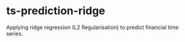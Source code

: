# ts-prediction-ridge
Applying ridge regression (L2 Regularisation) to predict financial time series.
